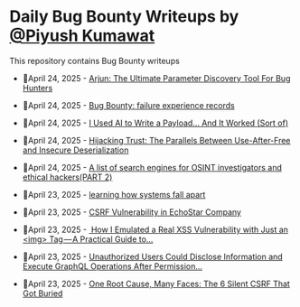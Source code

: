 # Daily Bug Bounty Writeups by [@Piyush Kumawat](https://twitter.com/piyush_supiy) 
This repository contains Bug Bounty writeups

<!-- BLOG-POST-LIST:START -->
 - 💯April 24, 2025 - [Arjun: The Ultimate Parameter Discovery Tool For Bug Hunters](https://medium.com/@lancersiromony/arjun-the-ultimate-parameter-discovery-tool-for-bug-hunters-6ead8aaf295b?source=rss------bug_bounty-5) 

 - 💯April 24, 2025 - [Bug Bounty: failure experience records](https://medium.com/@smilemil/bug-bounty-failure-experience-records-62e928efd54a?source=rss------bug_bounty-5) 

 - 💯April 24, 2025 - [I Used AI to Write a Payload… And It Worked &lpar;Sort of&rpar;](https://infosecwriteups.com/i-used-ai-to-write-a-payload-and-it-worked-sort-of-55b6860d8be9?source=rss------bug_bounty-5) 

 - 💯April 24, 2025 - [Hijacking Trust: The Parallels Between Use-After-Free and Insecure Deserialization](https://medium.com/@MasoudAbdaal/hijacking-trust-the-parallels-between-use-after-free-and-insecure-deserialization-a12c587a2987?source=rss------bug_bounty-5) 

 - 💯April 24, 2025 - [A list of search engines for OSINT investigators and ethical hackers&lpar;PART 2&rpar;](https://medium.com/@loyalonlytoday/a-list-of-search-engines-for-osint-investigators-and-ethical-hackers-part-2-1dd7b3d54b6f?source=rss------bug_bounty-5) 

 - 💯April 23, 2025 - [learning how systems fall apart](https://medium.com/@orxxin/learning-how-systems-fall-apart-b7fd9e42bbb7?source=rss------bug_bounty-5) 

 - 💯April 23, 2025 - [CSRF Vulnerability in EchoStar Company](https://medium.com/@youssefmohamed_84205/csrf-vulnerability-in-echostar-company-ffecbc6edc24?source=rss------bug_bounty-5) 

 - 💯April 23, 2025 - [️ How I Emulated a Real XSS Vulnerability with Just an &lt;img&gt; Tag — A Practical Guide to…](https://medium.com/@zoningxtr/%EF%B8%8F-how-i-emulated-a-real-xss-vulnerability-with-just-an-img-tag-a-practical-guide-to-7fb69d4ec46f?source=rss------bug_bounty-5) 

 - 💯April 23, 2025 - [Unauthorized Users Could Disclose Information and Execute GraphQL Operations After Permission…](https://medium.com/@blackarazi/unauthorized-users-could-disclose-information-and-execute-graphql-operations-after-permission-961094edf7c8?source=rss------bug_bounty-5) 

 - 💯April 23, 2025 - [One Root Cause, Many Faces: The 6 Silent CSRF That Got Buried](https://hamdiyasin135.medium.com/one-root-cause-many-faces-the-6-silent-csrf-that-got-buried-2dec4472744a?source=rss------bug_bounty-5) 
<!-- BLOG-POST-LIST:END -->
